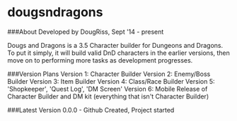 dougsndragons
=============
###About
Developed by DougRiss, Sept '14 - present

Dougs and Dragons is a 3.5 Character builder for Dungeons and Dragons. To put it simply, it will build valid DnD characters in the earlier versions, then move on to performing more tasks as development progresses.

###Version Plans
Version 1: Character Builder
Version 2: Enemy/Boss Builder
Version 3: Item Builder
Version 4: Class/Race Builder
Version 5: 'Shopkeeper', 'Quest Log', 'DM Screen'
Version 6: Mobile Release of Character Builder and DM kit (everything that isn't Character Builder)

###Latest Version
0.0.0 - Github Created, Project started
